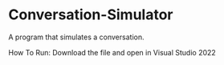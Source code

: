 # Conversation-Simulator
A program that simulates a conversation. 

How To Run: Download the file and open in Visual Studio 2022
